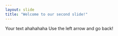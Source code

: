 ```yaml
---
layout: slide
title: "Welcome to our second slide!"
---
```

Your text ahahahaha
Use the left arrow and go back!
